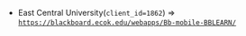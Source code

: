  - East Central University(`client_id=1862`) => [`https://blackboard.ecok.edu/webapps/Bb-mobile-BBLEARN/`](https://blackboard.ecok.edu/webapps/Bb-mobile-BBLEARN/)
